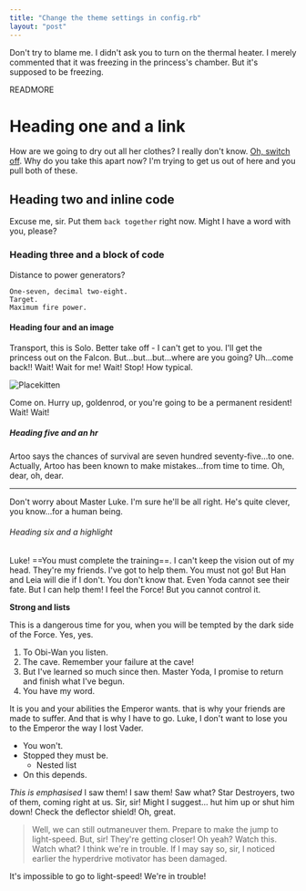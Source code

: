 ```yaml
---
title: "Change the theme settings in config.rb"
layout: "post"
---
```


Don't try to blame me. I didn't ask you to turn on the thermal heater. I merely
commented that it was freezing in the princess's chamber. But it's supposed to
be freezing.

READMORE

# Heading one and a link

How are we going to dry out all her clothes? I really don't know. [Oh, switch
off](#). Why do you take this apart now? I'm trying to get us out of here and
you pull both of these.

## Heading two and inline code

Excuse me, sir. Put them `back together` right now. Might I have a word with
you, please?

### Heading three and a block of code

Distance to power generators?

```
One-seven, decimal two-eight.
Target.
Maximum fire power.
```

#### Heading four and an image

Transport, this is Solo. Better take off - I can't get to you. I'll get the
princess out on the Falcon. But...but...but...where are you going? Uh...come
back!! Wait! Wait for me! Wait! Stop! How typical.

![Placekitten](https://placekitten.com/650/300)

Come on. Hurry up, goldenrod, or you're going to be a permanent resident! Wait!
Wait!

##### Heading five and an hr

Artoo says the chances of survival are seven hundred seventy-five...to one.
Actually, Artoo has been known to make mistakes...from time to time. Oh, dear,
oh, dear.

---

Don't worry about Master Luke. I'm sure he'll be all right. He's quite clever,
you know...for a human being.

###### Heading six and a highlight

Luke! ==You must complete the training==. I can't keep the vision out of my
head. They're my friends. I've got to help them. You must not go! But Han and
Leia will die if I don't. You don't know that. Even Yoda cannot see their fate.
But I can help them! I feel the Force! But you cannot control it.

**Strong and lists**

This is a dangerous time for you, when you will be tempted by the dark side of
the Force. Yes, yes.

1. To Obi-Wan you listen.
2. The cave. Remember your failure at the cave!
3. But I've learned so much since then. Master Yoda, I promise to return and
   finish what I've begun.
4. You have my word.

It is you and your abilities the Emperor wants. that is why your friends are
made to suffer. And that is why I have to go. Luke, I don't want to lose you to
the Emperor the way I lost Vader.

- You won't.
- Stopped they must be.
  - Nested list
- On this depends.

*This is emphasised* I saw them! I saw them! Saw what? Star Destroyers, two of
them, coming right at us. Sir, sir! Might I suggest... hut him up or shut him
down! Check the deflector shield! Oh, great.

> Well, we can still outmaneuver them. Prepare to make the jump to light-speed.
> But, sir! They're getting closer! Oh yeah? Watch this. Watch what? I think
> we're in trouble. If I may say so, sir, I noticed earlier the hyperdrive
> motivator has been damaged.

It's impossible to go to light-speed! We're in trouble!
